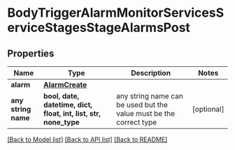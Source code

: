 # BodyTriggerAlarmMonitorServicesServiceStagesStageAlarmsPost


## Properties
Name | Type | Description | Notes
------------ | ------------- | ------------- | -------------
**alarm** | [**AlarmCreate**](AlarmCreate.md) |  | 
**any string name** | **bool, date, datetime, dict, float, int, list, str, none_type** | any string name can be used but the value must be the correct type | [optional]

[[Back to Model list]](../README.md#documentation-for-models) [[Back to API list]](../README.md#documentation-for-api-endpoints) [[Back to README]](../README.md)


